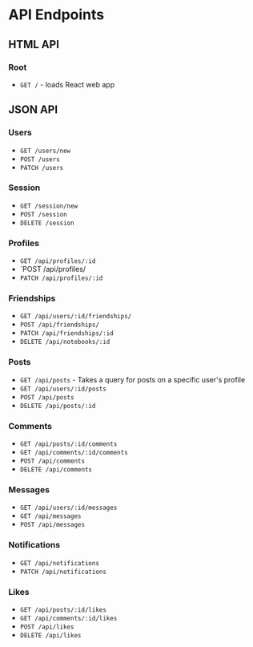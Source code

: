 # API Endpoints

## HTML API

### Root
- `GET /` - loads React web app

## JSON API

### Users
- `GET /users/new`
- `POST /users`
- `PATCH /users`

### Session
- `GET /session/new`
- `POST /session`
- `DELETE /session`

### Profiles
- `GET /api/profiles/:id`
- `POST /api/profiles/
- `PATCH /api/profiles/:id`

### Friendships
- `GET /api/users/:id/friendships/`
- `POST /api/friendships/`
- `PATCH /api/friendships/:id`
- `DELETE /api/notebooks/:id`

### Posts
- `GET /api/posts` - Takes a query for posts on a specific user's profile
- `GET /api/users/:id/posts`
- `POST /api/posts`
- `DELETE /api/posts/:id`

### Comments
- `GET /api/posts/:id/comments`
- `GET /api/comments/:id/comments`
- `POST /api/comments`
- `DELETE /api/comments`

### Messages
- `GET /api/users/:id/messages`
- `GET /api/messages`
- `POST /api/messages`

### Notifications
- `GET /api/notifications`
- `PATCH /api/notifications`

### Likes
- `GET /api/posts/:id/likes`
- `GET /api/comments/:id/likes`
- `POST /api/likes`
- `DELETE /api/likes`
